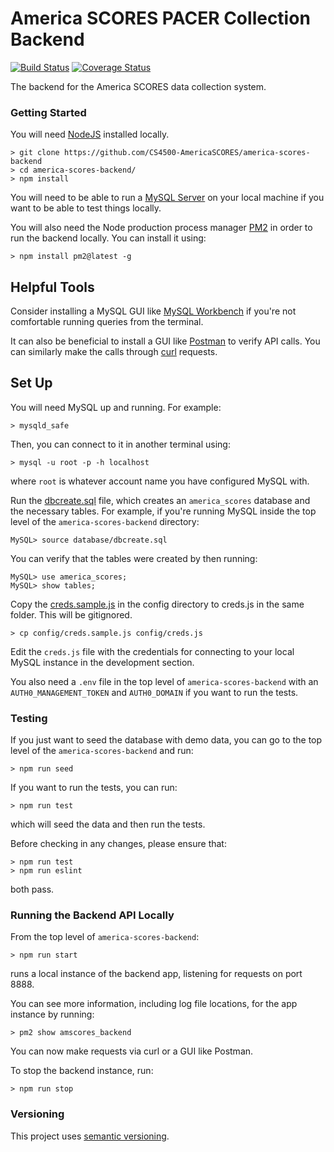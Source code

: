 # America SCORES PACER Collection Backend
[![Build Status](https://travis-ci.org/CS4500-AmericaSCORES/america-scores-backend.svg?branch=master)](https://travis-ci.org/CS4500-AmericaSCORES/america-scores-backend)
[![Coverage Status](https://coveralls.io/repos/github/CS4500-AmericaSCORES/america-scores-backend/badge.svg)](https://coveralls.io/github/CS4500-AmericaSCORES/america-scores-backend)

The backend for the America SCORES data collection system.

### Getting Started
You will need [NodeJS](https://nodejs.org/en/download/) installed locally.

~~~~
> git clone https://github.com/CS4500-AmericaSCORES/america-scores-backend
> cd america-scores-backend/
> npm install
~~~~
You will need to be able to run a [MySQL Server](https://dev.mysql.com/downloads/) on your local machine if you want to be able to test things locally.

You will also need the Node production process manager [PM2](http://pm2.keymetrics.io/) in order to run the backend locally. You can install it using:
~~~~
> npm install pm2@latest -g
~~~~

## Helpful Tools
Consider installing a MySQL GUI like [MySQL Workbench](https://www.mysql.com/products/workbench/) if you're not comfortable running queries from the terminal. 

It can also be beneficial to install a GUI like [Postman](https://www.getpostman.com/) to verify API calls. You can similarly make the calls through [curl](https://curl.haxx.se/download.html) requests.

## Set Up
You will need MySQL up and running. For example:
~~~~
> mysqld_safe
~~~~
Then, you can connect to it in another terminal using:
~~~~
> mysql -u root -p -h localhost
~~~~
where `root` is whatever account name you have configured MySQL with.

Run the [dbcreate.sql](https://github.com/AmericaSCORES-Boston/america-scores-backend/blob/master/database/dbcreate.sql) file, which creates an `america_scores` database and the necessary tables. For example, if you're running MySQL inside the top level of the `america-scores-backend` directory:
~~~~
MySQL> source database/dbcreate.sql
~~~~
You can verify that the tables were created by then running:
~~~~
MySQL> use america_scores;
MySQL> show tables;
~~~~

Copy the [creds.sample.js](https://github.com/AmericaSCORES-Boston/america-scores-backend/blob/master/config/creds.sample.js) in the config directory to creds.js in the same folder. This will be gitignored.
~~~~
> cp config/creds.sample.js config/creds.js
~~~~
Edit the `creds.js` file with the credentials for connecting to your local MySQL instance in the development section.

You also need a `.env` file in the top level of `america-scores-backend` with an `AUTH0_MANAGEMENT_TOKEN` and `AUTH0_DOMAIN` if you want to run the tests. 

### Testing
If you just want to seed the database with demo data, you can go to the top level of the `america-scores-backend` and run:
~~~~
> npm run seed
~~~~
If you want to run the tests, you can run:
~~~~
> npm run test
~~~~
which will seed the data and then run the tests.

Before checking in any changes, please ensure that:
~~~~
> npm run test
> npm run eslint
~~~~
both pass.

### Running the Backend API Locally
From the top level of `america-scores-backend`:
~~~~
> npm run start
~~~~
runs a local instance of the backend app, listening for requests on port 8888.

You can see more information, including log file locations, for the app instance by running:
~~~~
> pm2 show amscores_backend
~~~~

You can now make requests via curl or a GUI like Postman.

To stop the backend instance, run:
~~~~
> npm run stop
~~~~

### Versioning
This project uses [semantic versioning](http://semver.org/).

